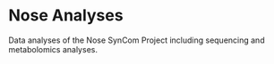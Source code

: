 # Nose Analyses
Data analyses of the Nose SynCom Project including sequencing and metabolomics analyses.
